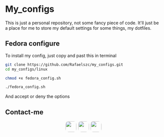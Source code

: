 # My_configs

This is just a personal repository, not some fancy piece of code. It'll just be a place for me to store my default settings for some things, my dotfiles.

## Fedora configure

To install my config, just copy and past this in terminal

```bash
git clone https://github.com/Rafaelszc/my_configs.git
cd my_configs/linux

chmod +x fedora_config.sh

./fedora_config.sh
```

And accept or deny the options

## Contact-me

<div class="contact-images" align=center>
    <a href="https://github.com/Rafaelszc"><img src="https://img.shields.io/badge/GitHub-100000?style=for-the-badge&logo=github&logoColor=white%22" style="border-radius: 10px; height: 35px; padding-right: 2px;"></a>
    <a href="mailto:rafaelbjj84@gmail.com"><img src="https://img.shields.io/badge/GMAIL-100000?style=for-the-badge&logo=gmail&logoColor=red" style="border-radius: 10px; height: 35px"></a>
    <a href="https://www.linkedin.com/in/rafael-souza-5461762b8"><img src="https://img.shields.io/badge/LINKEDIN-100000?style=for-the-badge&logo=linkedin&logoColor=blue" style="border-radius: 10px; height: 35px; padding-left: 2px;"></a>
</div>